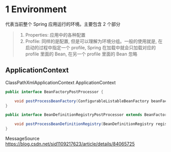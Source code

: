 # 1 Environment

代表当前整个 Spring 应用运行的环境。主要包含 2 个部分
> 1. Properties: 应用中的各种配置
> 2. Profile: 同样的是配置, 但是可以理解为环境分组。一般的使用就是, 在启动的过程中指定一个 profile, Spring 在加载中就会只加载对应的 profile 里面的 Bean, 在另一个 profile 里面的 Bean 忽略



## ApplicationContext

ClassPathXmlApplicationContext
ApplicationContext 


```java
public interface BeanFactoryPostProcessor {

    void postProcessBeanFactory(ConfigurableListableBeanFactory beanFactory) throws BeansException;
}

public interface BeanDefinitionRegistryPostProcessor extends BeanFactoryPostProcessor {

    void postProcessBeanDefinitionRegistry(BeanDefinitionRegistry registry) throws BeansException;
}

```









MessageSource
https://blog.csdn.net/sid1109217623/article/details/84065725


